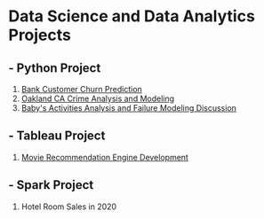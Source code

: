 # Data Science and Data Analytics Projects

## - **Python Project** ##
1. [Bank Customer Churn Prediction](https://github.com/icezyf/data_projects/blob/f0a27cd4fff0e645bce4c8e89b7dc7ba5d0a3e69/Bank_Customer_Churn_Predicition.ipynb)
2. [Oakland CA Crime Analysis and Modeling](https://github.com/icezyf/data_projects/blob/f0a27cd4fff0e645bce4c8e89b7dc7ba5d0a3e69/Oakland%20CA%20Crime.py)
4. [Baby's Activities Analysis and Failure Modeling Discussion](https://github.com/icezyf/data_projects/blob/ca3544a81dfaa7803de9c322abcd8dfd00ccc2e2/Baby's_Activities_Analysis_and_Failure_Modeling_Discussion.ipynb)

## - **Tableau Project** ##
1. [Movie Recommendation Engine Development](https://github.com/icezyf/data_projects/blob/f0a27cd4fff0e645bce4c8e89b7dc7ba5d0a3e69/Spark_Movie_Recommendation.ipynb)

## - **Spark Project** ##
1. Hotel Room Sales in 2020


